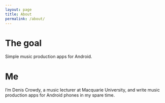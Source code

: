 ```yaml
---
layout: page
title: About
permalink: /about/
---
```


# The goal

Simple music production apps for Android.

# Me

I’m Denis Crowdy, a music lecturer at Macquarie University, and write music production apps for Android phones in my spare time.

